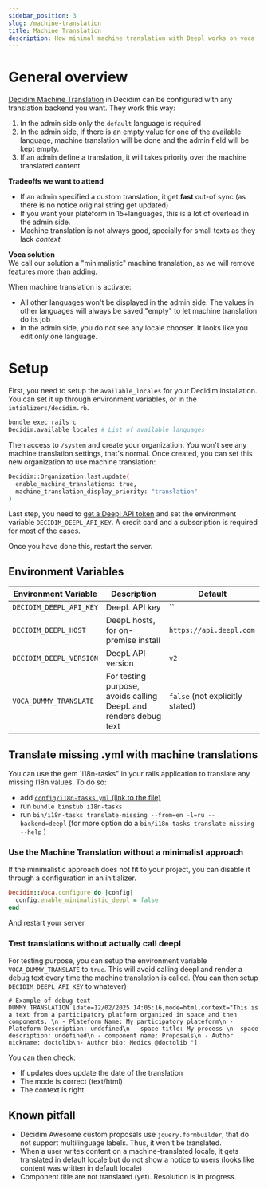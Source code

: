 ```yaml
---
sidebar_position: 3
slug: /machine-translation
title: Machine Translation
description: How minimal machine translation with Deepl works on voca
---
```


# General overview
[Decidim Machine Translation](https://docs.decidim.org/en/develop/develop/machine_translations.html) in Decidim can be configured with any translation backend you want. They work this way: 

1. In the admin side only the `default` language is required
2. In the admin side, if there is an empty value for one of the available language, machine translation will be done and the admin field will be kept empty. 
3. If an admin define a translation, it will takes priority over the machine translated content. 

**Tradeoffs we want to attend** 
- If an admin specified a custom translation, it get **fast** out-of sync (as there is no notice original string get updated)
- If you want your plateform in 15+languages, this is a lot of overload in the admin side.
- Machine translation is not always good, specially for small texts as they lack _context_

**Voca solution**  
We call our solution a "minimalistic" machine translation, as we will remove features more than adding.

When machine translation is activate: 
- All other languages won't be displayed in the admin side. The values in other languages will always be saved "empty" to let machine translation do its job
- In the admin side, you do not see any locale chooser. It looks like you edit only one language.

# Setup
First, you need to setup the `available_locales` for your Decidim installation. 
You can set it up through environment variables, or in the `intializers/decidim.rb`. 
```bash
bundle exec rails c
Decidim.available_locales # List of available languages
```
Then access to `/system` and create your organization. You won't see any machine translation settings, that's normal. 
Once created, you can set this new organization to use machine translation: 
```bash 
Decidim::Organization.last.update(
  enable_machine_translations: true,
  machine_translation_display_priority: "translation"
)
```

Last step, you need to [get a Deepl API token](https://www.deepl.com/en/your-account/keys) and set the environment variable `DECIDIM_DEEPL_API_KEY`. A credit card and a subscription is required for most of the cases.

Once you have done this, restart the server.

## Environment Variables 

| Environment Variable | Description | Default |
|---------------------|-------------|---------|
| `DECIDIM_DEEPL_API_KEY` | DeepL API key | `` |
| `DECIDIM_DEEPL_HOST` | DeepL hosts, for on-premise install | `https://api.deepl.com` |
| `DECIDIM_DEEPL_VERSION` | DeepL API version | `v2` |
| `VOCA_DUMMY_TRANSLATE` | For testing purpose, avoids calling DeepL and renders debug text | `false` (not explicitly stated) |

## Translate missing .yml with machine translations
You can use the gem `i18n-rasks" in your rails application to translate any missing I18n values. 
To do so: 
- add [`config/i18n-tasks.yml` (link to the file)](/i18n-tasks.yml)
- run `bundle binstub i18n-tasks`
- run `bin/i18n-tasks translate-missing --from=en -l=ru --backend=deepl` (for more option do a `bin/i18n-tasks translate-missing --help` )


### Use the Machine Translation without a minimalist approach
If the minimalistic approach does not fit to your project, you can disable it through a configuration in 
an initializer. 
```rb
Decidim::Voca.configure do |config|
  config.enable_minimalistic_deepl = false
end
``` 
And restart your server

### Test translations without actually call deepl
For testing purpose, you can setup the environment variable `VOCA_DUMMY_TRANSLATE` to `true`. This will avoid calling deepl and render
a debug text every time the machine translation is called. (You can then setup `DECIDIM_DEEPL_API_KEY` to whatever)

```
# Example of debug text
DUMMY TRANSLATION [date=12/02/2025 14:05:16,mode=html,context="This is a text from a participatory platform organized in space and then components. \n - Plateform Name: My participatory plateform\n - Plateform Description: undefined\n - space title: My process \n- space description: undefined\n - component name: Proposals\n - Author nickname: doctolib\n- Author bio: Medics @doctolib "]
```

You can then check: 
- If updates does update the date of the translation
- The mode is correct (text/html)
- The context is right


## Known pitfall

- Decidim Awesome custom proposals use `jquery.formbuilder`, that do not support multilinguage labels. Thus, it won't be translated. 
- When a user writes content on a machine-translated locale, it gets translated in default locale but do not show a notice to users (looks like content was written in default locale)
- Component title are not translated (yet). Resolution is in progress.
